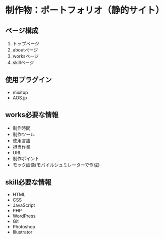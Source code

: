 # 制作物：ポートフォリオ（静的サイト）
## ページ構成
1. トップページ
2. aboutページ
3. worksページ
4. skillページ

## 使用プラグイン
* mixitup
* AOS.jp

## works必要な情報
* 制作時間
* 制作ツール
* 使用言語
* 担当作業
* URL
* 制作ポイント
* モック画像(モバイルシュミレーターで作成)

## skill必要な情報
* HTML
* CSS
* JavaScript
* PHP
* WordPress
* Git
* Photoshop
* Illustrator